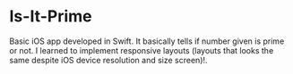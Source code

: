 # Is-It-Prime
Basic iOS app developed in Swift. It basically tells if number given is prime or not.
I learned to implement responsive layouts (layouts that looks the same despite iOS device resolution and size screen)!.
